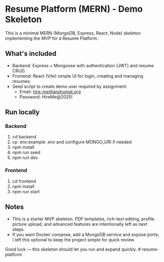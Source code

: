 # Resume Platform (MERN) - Demo Skeleton

This is a minimal MERN (MongoDB, Express, React, Node) skeleton implementing the MVP for a Resume Platform.

## What's included
- Backend: Express + Mongoose with authentication (JWT) and resume CRUD.
- Frontend: React (Vite) simple UI for login, creating and managing resumes.
- Seed script to create demo user required by assignment:
  - Email: hire-me@anshumat.org
  - Password: HireMe@2025!

## Run locally

### Backend
1. cd backend
2. cp .env.example .env and configure MONGO_URI if needed
3. npm install
4. npm run seed
5. npm run dev

### Frontend
1. cd frontend
2. npm install
3. npm run start

## Notes
- This is a starter MVP skeleton. PDF templates, rich-text editing, profile picture upload, and advanced features are intentionally left as next steps.
- If you want Docker compose, add a MongoDB service and expose ports; I left this optional to keep the project simple for quick review.

Good luck — this skeleton should let you run and expand quickly.
#   r e s u m e - p l a t f o r m  
 